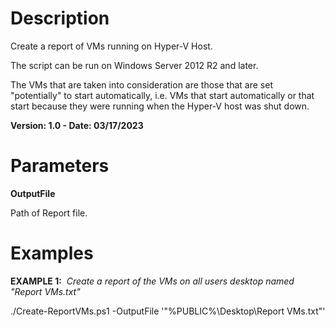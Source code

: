 # Description
Create a report of VMs running on Hyper-V Host.

The script can be run on Windows Server 2012 R2 and later.

The VMs that are taken into consideration are those that are set "potentially" to start automatically, i.e. VMs that start automatically or that start because they were running when the Hyper-V host was shut down.

**Version: 1.0 - Date: 03/17/2023**

# Parameters

**OutputFile**

Path of Report file.

# Examples

**EXAMPLE 1:**  *Create a report of the VMs on all users desktop named "Report VMs.txt"*

./Create-ReportVMs.ps1 -OutputFile '"%PUBLIC%\Desktop\Report VMs.txt"'
